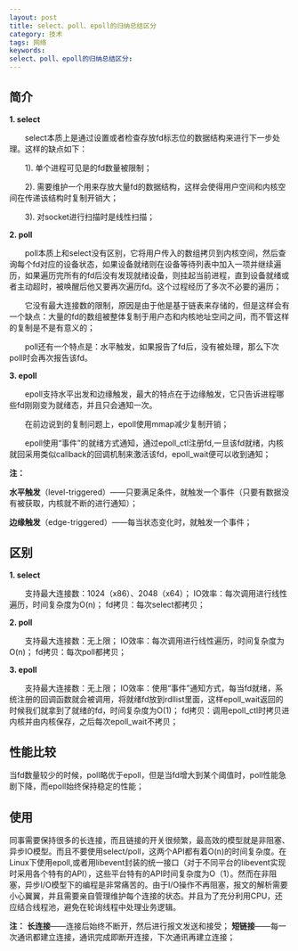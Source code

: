 ```yaml
---
layout: post
title: select、poll、epoll的归纳总结区分
category: 技术
tags: 网络
keywords: 
select、poll、epoll的归纳总结区分: 
---
```



简介
---

**1. select**

　　select本质上是通过设置或者检查存放fd标志位的数据结构来进行下一步处理。这样的缺点如下：

　　1). 单个进程可见是的fd数量被限制；

　　2). 需要维护一个用来存放大量fd的数据结构，这样会使得用户空间和内核空间在传递该结构时复制开销大；

　　3). 对socket进行扫描时是线性扫描；

**2. poll**

　　poll本质上和select没有区别，它将用户传入的数组拷贝到内核空间，然后查询每个fd对应的设备状态，如果设备就绪则在设备等待列表中加入一项并继续遍历，如果遍历完所有的fd后没有发现就绪设备，则挂起当前进程，直到设备就绪或者主动超时，被唤醒后他又要再次遍历fd。这个过程经历了多次不必要的遍历；

　　它没有最大连接数的限制，原因是由于他是基于链表来存储的，但是这样会有一个缺点：大量的fd的数组被整体复制于用户态和内核地址空间之间，而不管这样的复制是不是有意义的；

　　poll还有一个特点是：水平触发，如果报告了fd后，没有被处理，那么下次poll时会再次报告该fd。

**3. epoll**

　　epoll支持水平出发和边缘触发，最大的特点在于边缘触发，它只告诉进程哪些fd刚刚变为就绪态，并且只会通知一次。

　　在前边说到的复制问题上，epoll使用mmap减少复制开销；

　　epoll使用“事件”的就绪方式通知，通过epoll_ctl注册fd,一旦该fd就绪，内核就回采用类似callback的回调机制来激活该fd，epoll_wait便可以收到通知；

**注：**


**水平触发**（level-triggered）——只要满足条件，就触发一个事件（只要有数据没有被获取，内核就不断的进行通知）；


**边缘触发**（edge-triggered）——每当状态变化时，就触发一个事件；

区别
---

**1. select** 

　　支持最大连接数：1024（x86）、2048（x64）； IO效率：每次调用进行线性遍历，时间复杂度为O(n)； fd拷贝：每次select都拷贝；

**2. poll** 

　　支持最大连接数：无上限； IO效率：每次调用进行线性遍历，时间复杂度为O(n)； fd拷贝：每次poll都拷贝；

**3. epoll** 

　　支持最大连接数：无上限； IO效率：使用“事件”通知方式，每当fd就绪，系统注册的回调函数就会被调用，将就绪fd放到rdllist里面，这样epoll_wait返回的时候我们就拿到了就绪的fd，时间复杂度为O(1)； fd拷贝：调用epoll_ctl时拷贝进内核并由内核保存，之后每次epoll_wait不拷贝；

性能比较
---

当fd数量较少的时候，poll略优于epoll，但是当fd增大到某个阈值时，poll性能急剧下降，而epoll始终保持稳定的性能；

使用
---

同事需要保持很多的长连接，而且链接的开关很频繁，最高效的模型就是非阻塞、异步IO模型。而且不要使用select/poll，这两个API都有着O(n)的时间复杂度。在Linux下使用epoll,或者用libevent封装的统一接口（对于不同平台的libevent实现时采用各个特有的API），这些平台特有的API时间复杂度为O（1）。然而在非阻塞，异步I/O模型下的编程是非常痛苦的。由于I/O操作不再阻塞，报文的解析需要小心翼翼，并且需要亲自管理维护每个连接的状态。并且为了充分利用CPU，还应结合线程池，避免在轮询线程中处理业务逻辑。

**注：**
**长连接**——连接后始终不断开，然后进行报文发送和接受；
**短链接**——每一次通讯都建立连接，通讯完成即断开连接，下次通讯再建立连接；

